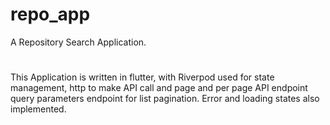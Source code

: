 # repo_app

A Repository Search Application.
#

This Application is written in flutter, with Riverpod used for state management, http to make API call
and page and per page API endpoint query parameters endpoint for list pagination. Error and loading states also implemented.

